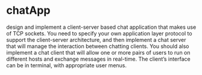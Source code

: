 # chatApp
design and implement a client-server based chat
application that makes use of TCP sockets. You need to specify your own application
layer protocol to support the client-server architecture, and then implement a chat server
that will manage the interaction between chatting clients. You should also implement a
chat client that will allow one or more pairs of users to run on different hosts and exchange
messages in real-time. The client’s interface can be in terminal, with appropriate user
menus. 
